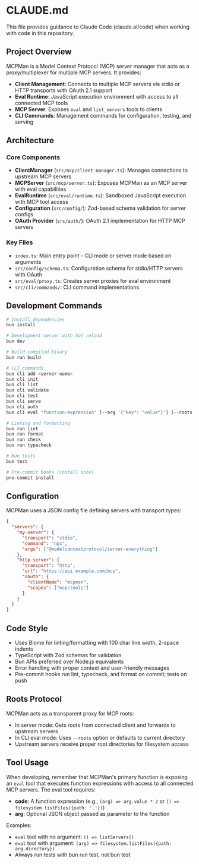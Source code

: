 # CLAUDE.md

This file provides guidance to Claude Code (claude.ai/code) when working with code in this repository.

## Project Overview

MCPMan is a Model Context Protocol (MCP) server manager that acts as a proxy/multiplexer for multiple MCP servers. It provides:

- **Client Management**: Connects to multiple MCP servers via stdio or HTTP transports with OAuth 2.1 support
- **Eval Runtime**: JavaScript execution environment with access to all connected MCP tools
- **MCP Server**: Exposes `eval` and `list_servers` tools to clients
- **CLI Commands**: Management commands for configuration, testing, and serving

## Architecture

### Core Components

- **ClientManager** (`src/mcp/client-manager.ts`): Manages connections to upstream MCP servers
- **MCPServer** (`src/mcp/server.ts`): Exposes MCPMan as an MCP server with eval capabilities
- **EvalRuntime** (`src/eval/runtime.ts`): Sandboxed JavaScript execution with MCP tool access
- **Configuration** (`src/config/`): Zod-based schema validation for server configs
- **OAuth Provider** (`src/auth/`): OAuth 2.1 implementation for HTTP MCP servers

### Key Files

- `index.ts`: Main entry point - CLI mode or server mode based on arguments
- `src/config/schema.ts`: Configuration schema for stdio/HTTP servers with OAuth
- `src/eval/proxy.ts`: Creates server proxies for eval environment
- `src/cli/commands/`: CLI command implementations

## Development Commands

```bash
# Install dependencies
bun install

# Development server with hot reload
bun dev

# Build compiled binary
bun run build

# CLI commands
bun cli add <server-name>
bun cli init
bun cli list
bun cli validate
bun cli test
bun cli serve
bun cli auth
bun cli eval "function-expression" [--arg '{"key": "value"}'] [--roots /path/to/dir]

# Linting and formatting
bun run lint
bun run format
bun run check
bun run typecheck

# Run tests
bun test

# Pre-commit hooks (install once)
pre-commit install
```

## Configuration

MCPMan uses a JSON config file defining servers with transport types:

```json
{
  "servers": {
    "my-server": {
      "transport": "stdio",
      "command": "npx",
      "args": ["@modelcontextprotocol/server-everything"]
    },
    "http-server": {
      "transport": "http",
      "url": "https://api.example.com/mcp",
      "oauth": {
        "clientName": "mcpman",
        "scopes": ["mcp:tools"]
      }
    }
  }
}
```

## Code Style

- Uses Biome for linting/formatting with 100 char line width, 2-space indents
- TypeScript with Zod schemas for validation
- Bun APIs preferred over Node.js equivalents
- Error handling with proper context and user-friendly messages
- Pre-commit hooks run lint, typecheck, and format on commit; tests on push

## Roots Protocol

MCPMan acts as a transparent proxy for MCP roots:
- In server mode: Gets roots from connected client and forwards to upstream servers
- In CLI eval mode: Uses `--roots` option or defaults to current directory
- Upstream servers receive proper root directories for filesystem access

## Tool Usage

When developing, remember that MCPMan's primary function is exposing an `eval` tool that executes function expressions with access to all connected MCP servers. The eval tool requires:

- **code**: A function expression (e.g., `(arg) => arg.value * 2` or `() => filesystem.listFiles({path: '.'})`)
- **arg**: Optional JSON object passed as parameter to the function

Examples:
- `eval` tool with no argument: `() => listServers()`
- `eval` tool with argument: `(arg) => filesystem.listFiles({path: arg.directory})`
- Always run tests with bun run test, not bun test